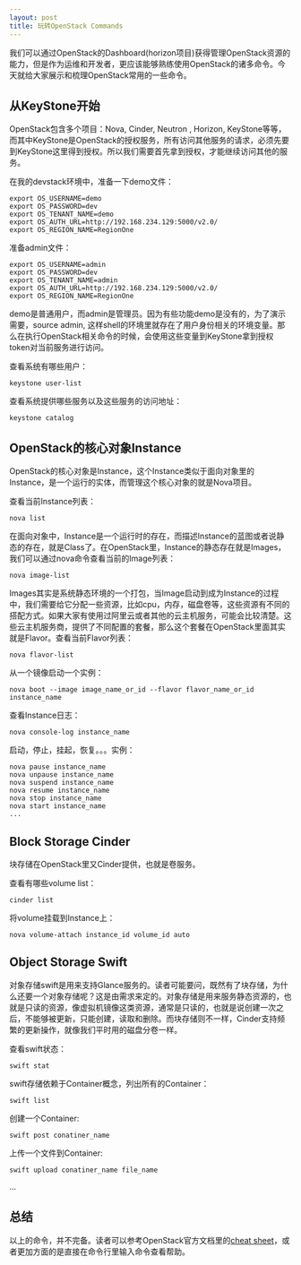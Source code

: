 ```yaml
---
layout: post
title: 玩转OpenStack Commands
---
```


我们可以通过OpenStack的Dashboard(horizon项目)获得管理OpenStack资源的能力，但是作为运维和开发者，更应该能够熟练使用OpenStack的诸多命令。今天就给大家展示和梳理OpenStack常用的一些命令。

## 从KeyStone开始

OpenStack包含多个项目：Nova, Cinder, Neutron , Horizon, KeyStone等等，而其中KeyStone是OpenStack的授权服务，所有访问其他服务的请求，必须先要到KeyStone这里得到授权。所以我们需要首先拿到授权，才能继续访问其他的服务。

在我的devstack环境中，准备一下demo文件：

```
export OS_USERNAME=demo
export OS_PASSWORD=dev
export OS_TENANT_NAME=demo
export OS_AUTH_URL=http://192.168.234.129:5000/v2.0/
export OS_REGION_NAME=RegionOne
```

准备admin文件：

```
export OS_USERNAME=admin
export OS_PASSWORD=dev
export OS_TENANT_NAME=admin
export OS_AUTH_URL=http://192.168.234.129:5000/v2.0/
export OS_REGION_NAME=RegionOne
```

demo是普通用户，而admin是管理员。因为有些功能demo是没有的，为了演示需要，source admin, 这样shell的环境里就存在了用户身份相关的环境变量。那么在执行OpenStack相关命令的时候，会使用这些变量到KeyStone拿到授权token对当前服务进行访问。

查看系统有哪些用户：

```
keystone user-list
```

查看系统提供哪些服务以及这些服务的访问地址：

```
keystone catalog
```

## OpenStack的核心对象Instance

OpenStack的核心对象是Instance，这个Instance类似于面向对象里的Instance，是一个运行的实体，而管理这个核心对象的就是Nova项目。

查看当前Instance列表：

```
nova list
```

在面向对象中，Instance是一个运行时的存在，而描述Instance的蓝图或者说静态的存在，就是Class了。在OpenStack里，Instance的静态存在就是Images，我们可以通过nova命令查看当前的Image列表：

```
nova image-list
```

Images其实是系统静态环境的一个打包，当Image启动到成为Instance的过程中，我们需要给它分配一些资源，比如cpu，内存，磁盘卷等，这些资源有不同的搭配方式。如果大家有使用过阿里云或者其他的云主机服务，可能会比较清楚。这些云主机服务商，提供了不同配置的套餐，那么这个套餐在OpenStack里面其实就是Flavor。查看当前Flavor列表：

```
nova flavor-list
```

从一个镜像启动一个实例：

```
nova boot --image image_name_or_id --flavor flavor_name_or_id instance_name
```

查看Instance日志：

```
nova console-log instance_name
```

启动，停止，挂起，恢复。。。实例：

```
nova pause instance_name
nova unpause instance_name
nova suspend instance_name
nova resume instance_name
nova stop instance_name
nova start instance_name
...
```

## Block Storage Cinder

块存储在OpenStack里又Cinder提供，也就是卷服务。

查看有哪些volume list：

```
cinder list
```

将volume挂载到Instance上：

```
nova volume-attach instance_id volume_id auto
```

## Object Storage Swift

对象存储swift是用来支持Glance服务的。读者可能要问，既然有了块存储，为什么还要一个对象存储呢？这是由需求来定的。对象存储是用来服务静态资源的，也就是只读的资源，像虚拟机镜像这类资源，通常是只读的，也就是说创建一次之后，不能够被更新，只能创建，读取和删除。而块存储则不一样，Cinder支持频繁的更新操作，就像我们平时用的磁盘分卷一样。

查看swift状态：

```
swift stat
```

swift存储依赖于Container概念，列出所有的Container：

```
swift list
```

创建一个Container:

```
swift post conatiner_name
```

上传一个文件到Container:

```
swift upload conatiner_name file_name
```

...


## 总结

以上的命令，并不完备。读者可以参考OpenStack官方文档里的[cheat sheet](http://docs.openstack.org/user-guide/cli_cheat_sheet.html)，或者更加方面的是直接在命令行里输入命令查看帮助。
